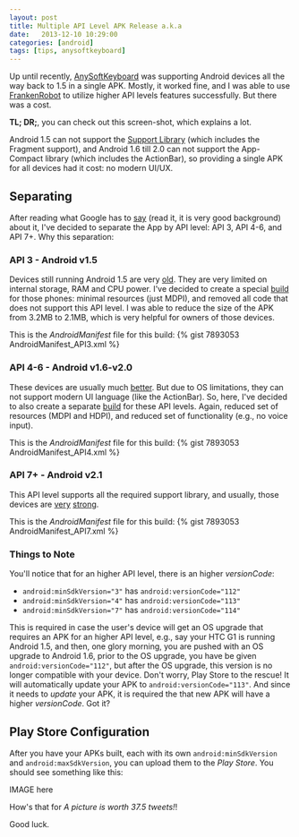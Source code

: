 ```yaml
---
layout: post
title: Multiple API Level APK Release a.k.a 
date:   2013-12-10 10:29:00
categories: [android]
tags: [tips, anysoftkeyboard]
---
```

Up until recently, [AnySoftKeyboard](http://anysoftkeyboard.github.io) was supporting Android devices all the way back to 1.5 in a single APK.
Mostly, it worked fine, and I was able to use [FrankenRobot](http://evendanan.net/2011/04/Backward-compatibility-in-Android-OR-How-I-made-a-2-2-Android-APK-run-under-1-5/)
to utilize higher API levels features successfully. But there was a cost.

**TL; DR;**, you can check out this screen-shot, which explains a lot.

Android 1.5 can not support the [Support Library](http://developer.android.com/tools/support-library/index.html) (which includes the Fragment support), and Android 1.6 till 2.0 can not support
the App-Compact library (which includes the ActionBar), so providing a single APK for all devices had it cost: no modern UI/UX.

## Separating ##
After reading what Google has to [say](http://developer.android.com/google/play/publishing/multiple-apks.html) (read it, it is very good background) about it, 
I've decided to separate the App by API level: API 3, API 4-6, and API 7+. Why this separation:

### API 3 - Android v1.5 ###
Devices still running Android 1.5 are very [old](http://en.wikipedia.org/wiki/HTC_Dream). They are very limited on internal storage, RAM and CPU power.
I've decided to create a special [build](https://github.com/AnySoftKeyboard/AnySoftKeyboard/tree/API3) for those phones: minimal resources (just MDPI), and removed all code that does not support this API level.
I was able to reduce the size of the APK from 3.2MB to 2.1MB, which is very helpful for owners of those devices.

This is the _AndroidManifest_ file for this build:
{% gist 7893053 AndroidManifest_API3.xml %}

### API 4-6 - Android v1.6-v2.0 ###
These devices are usually much [better](http://en.wikipedia.org/wiki/Motorola_Droid). But due to OS limitations, they can not support
modern UI language (like the ActionBar). So, here, I've decided to also create a separate [build](https://github.com/AnySoftKeyboard/AnySoftKeyboard/tree/API4_6) for these API levels. 
Again, reduced set of resources (MDPI and HDPI), and reduced set of functionality (e.g., no voice input).

This is the _AndroidManifest_ file for this build:
{% gist 7893053 AndroidManifest_API4.xml %}

### API 7+ - Android v2.1 ###
This API level supports all the required support library, and usually, those devices are [very](http://en.wikipedia.org/wiki/Samsung_Galaxy_S_II) [strong](http://en.wikipedia.org/wiki/Nexus_4).

This is the _AndroidManifest_ file for this build:
{% gist 7893053 AndroidManifest_API7.xml %}

### Things to Note ###
You'll notice that for an higher API level, there is an higher _versionCode_:
 * ```android:minSdkVersion="3"``` has ```android:versionCode="112"```
 * ```android:minSdkVersion="4"``` has ```android:versionCode="113"```
 * ```android:minSdkVersion="7"``` has ```android:versionCode="114"```
 
This is required in case the user's device will get an OS upgrade that requires an APK for an higher API level, 
e.g., say your HTC G1 is running Android 1.5, and then, one glory morning, you are pushed with an OS upgrade to Android 1.6,
prior to the OS upgrade, you have be given ```android:versionCode="112"```, but after the OS upgrade, this version is no longer compatible with your device.
Don't worry, Play Store to the rescue! It will automatically update your APK to ```android:versionCode="113"```. And since it needs to _update_
your APK, it is required the that new APK will have a higher _versionCode_. Got it?

## Play Store Configuration ##
After you have your APKs built, each with its own ```android:minSdkVersion``` and ```android:maxSdkVersion```, you can upload them to the _Play Store_.
You should see something like this:

IMAGE here

How's that for _A picture is worth 37.5 tweets!_!

Good luck.

